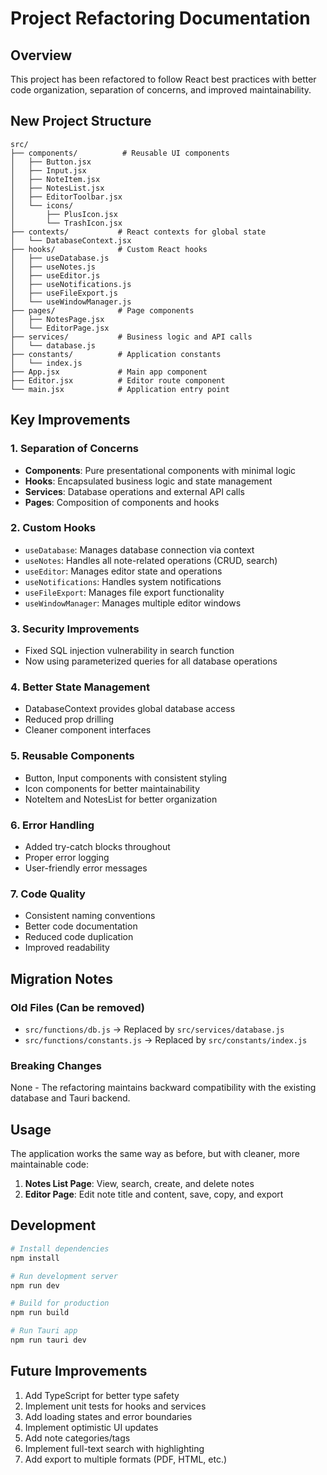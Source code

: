 # Project Refactoring Documentation

## Overview
This project has been refactored to follow React best practices with better code organization, separation of concerns, and improved maintainability.

## New Project Structure

```
src/
├── components/          # Reusable UI components
│   ├── Button.jsx
│   ├── Input.jsx
│   ├── NoteItem.jsx
│   ├── NotesList.jsx
│   ├── EditorToolbar.jsx
│   └── icons/
│       ├── PlusIcon.jsx
│       └── TrashIcon.jsx
├── contexts/           # React contexts for global state
│   └── DatabaseContext.jsx
├── hooks/              # Custom React hooks
│   ├── useDatabase.js
│   ├── useNotes.js
│   ├── useEditor.js
│   ├── useNotifications.js
│   ├── useFileExport.js
│   └── useWindowManager.js
├── pages/              # Page components
│   ├── NotesPage.jsx
│   └── EditorPage.jsx
├── services/           # Business logic and API calls
│   └── database.js
├── constants/          # Application constants
│   └── index.js
├── App.jsx             # Main app component
├── Editor.jsx          # Editor route component
└── main.jsx            # Application entry point
```

## Key Improvements

### 1. **Separation of Concerns**
- **Components**: Pure presentational components with minimal logic
- **Hooks**: Encapsulated business logic and state management
- **Services**: Database operations and external API calls
- **Pages**: Composition of components and hooks

### 2. **Custom Hooks**
- `useDatabase`: Manages database connection via context
- `useNotes`: Handles all note-related operations (CRUD, search)
- `useEditor`: Manages editor state and operations
- `useNotifications`: Handles system notifications
- `useFileExport`: Manages file export functionality
- `useWindowManager`: Manages multiple editor windows

### 3. **Security Improvements**
- Fixed SQL injection vulnerability in search function
- Now using parameterized queries for all database operations

### 4. **Better State Management**
- DatabaseContext provides global database access
- Reduced prop drilling
- Cleaner component interfaces

### 5. **Reusable Components**
- Button, Input components with consistent styling
- Icon components for better maintainability
- NoteItem and NotesList for better organization

### 6. **Error Handling**
- Added try-catch blocks throughout
- Proper error logging
- User-friendly error messages

### 7. **Code Quality**
- Consistent naming conventions
- Better code documentation
- Reduced code duplication
- Improved readability

## Migration Notes

### Old Files (Can be removed)
- `src/functions/db.js` → Replaced by `src/services/database.js`
- `src/functions/constants.js` → Replaced by `src/constants/index.js`

### Breaking Changes
None - The refactoring maintains backward compatibility with the existing database and Tauri backend.

## Usage

The application works the same way as before, but with cleaner, more maintainable code:

1. **Notes List Page**: View, search, create, and delete notes
2. **Editor Page**: Edit note title and content, save, copy, and export

## Development

```bash
# Install dependencies
npm install

# Run development server
npm run dev

# Build for production
npm run build

# Run Tauri app
npm run tauri dev
```

## Future Improvements

1. Add TypeScript for better type safety
2. Implement unit tests for hooks and services
3. Add loading states and error boundaries
4. Implement optimistic UI updates
5. Add note categories/tags
6. Implement full-text search with highlighting
7. Add export to multiple formats (PDF, HTML, etc.)